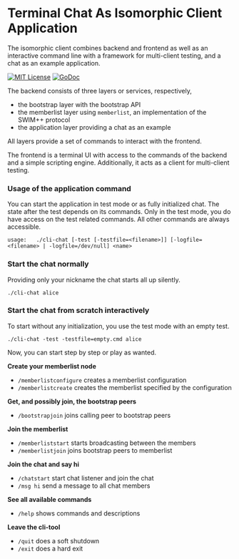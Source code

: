# Terminal Chat As Isomorphic Client Application

The isomorphic client combines backend and frontend as well as an interactive command line 
with a framework for multi-client testing, and a chat as an example application.

[![MIT License](https://img.shields.io/github/license/mashape/apistatus.svg?maxAge=2592000)](https://github.com/stefanhans/programming-reactive-systems-in-go/blob/master/LICENSE)
[![GoDoc](https://godoc.org/github.com/stefanhans/programming-reactive-systems-in-go/cli-chat?status.svg)](https://godoc.org/github.com/stefanhans/programming-reactive-systems-in-go/cli-chat)


The backend consists of three layers or services, respectively,
 
 - the bootstrap layer with the bootstrap API 
 - the memberlist layer using `memberlist`, an implementation of the SWIM++ protocol
 - the application layer providing a chat as an example 
 
 All layers provide a set of commands to interact with the frontend.
 
 The frontend is a terminal UI with access to the commands of the backend and a simple scripting engine.
 Additionally, it acts as a client for multi-client testing.   


### Usage of the application command

You can start the application in test mode or as fully initialized chat. The state after the test depends on its commands. 
Only in the test mode, you do have access on the test related commands. All other commands are always accessible.

```
usage: 	 ./cli-chat [-test [-testfile=<filename>]] [-logfile=<filename> | -logfile=/dev/null] <name>
```


### Start the chat normally

Providing only your nickname the chat starts all up silently.

```
./cli-chat alice
```


### Start the chat from scratch interactively

To start without any initialization, you use the test mode with an empty test.

```
./cli-chat -test -testfile=empty.cmd alice
```

Now, you can start step by step or play as wanted.


**Create your memberlist node**

- `/memberlistconfigure` creates a memberlist configuration
- `/memberlistcreate` creates the memberlist specified by the configuration


**Get, and possibly join, the bootstrap peers**

- `/bootstrapjoin` joins calling peer to bootstrap peers


**Join the memberlist**

- `/memberliststart` starts broadcasting between the members
- `/memberlistjoin` joins bootstrap peers to memberlist


**Join the chat and say hi**

- `/chatstart` start chat listener and join the chat
- `/msg hi` send a message to all chat members


**See all available commands**

- `/help` shows commands and descriptions


**Leave the cli-tool**

- `/quit` does a soft shutdown
- `/exit` does a hard exit
